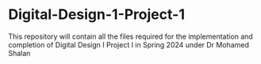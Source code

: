 # Digital-Design-1-Project-1
This repository will contain all the files required for the implementation and completion of Digital Design I Project I in Spring 2024 under Dr Mohamed Shalan
